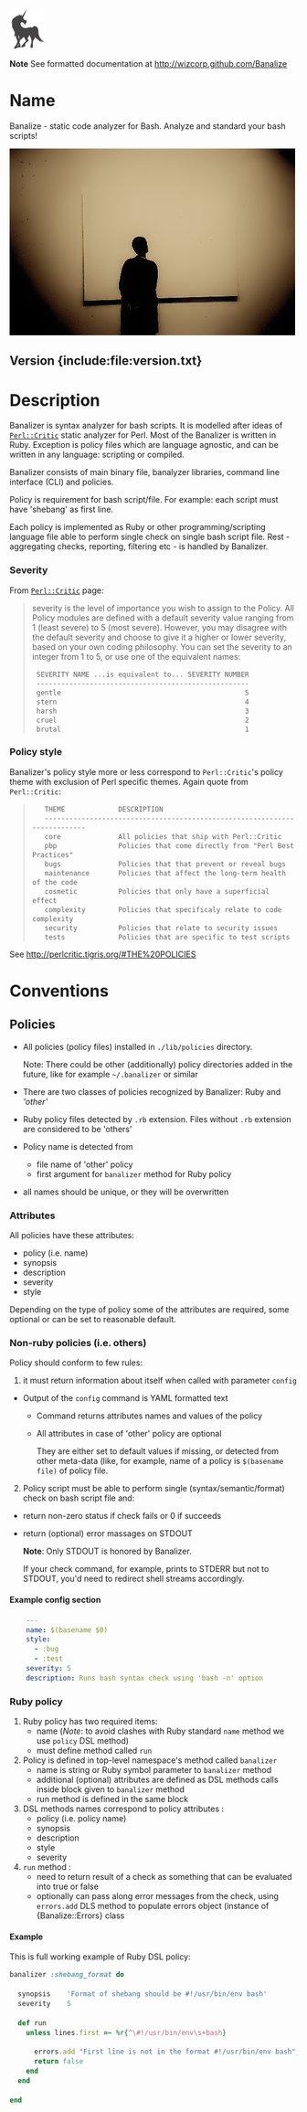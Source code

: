 [![Wizcorp](images/wizcorp-logo.png)](http://wizcorp.jp)

**Note** See formatted documentation at http://wizcorp.github.com/Banalize

Name
===========

Banalize - static code analyzer for Bash. Analyze and standard your bash scripts!

![banalize](images/banalize.png)

Version {include:file:version.txt}
-----------

Description
===========

Banalizer is syntax analyzer for bash scripts. It is modelled after ideas of [`Perl::Critic`](http://en.wikipedia.org/wiki/Perl::Critic) static analyzer for Perl. Most of the Banalizer is written in Ruby. Exception is policy files which are language agnostic, and can be written in any language: scripting or compiled.

Banalizer consists of main binary file, banalyzer libraries, command line interface (CLI) and policies. 

Policy is requirement for bash script/file. For example: each script must have 'shebang' as first line.

Each policy is implemented as Ruby or other programming/scripting language file able to perform single check on single bash script file. Rest - aggregating checks, reporting, filtering etc - is handled by Banalizer.

### Severity

From [`Perl::Critic`](http://perlcritic.tigris.org/) page:

> severity is the level of importance you wish to assign to the Policy. All Policy modules are defined with a default severity value ranging from 1 (least severe) to 5 (most severe). However, you may disagree with the default severity and choose to give it a higher or lower severity, based on your own coding philosophy. You can set the severity to an integer from 1 to 5, or use one of the equivalent names:
>
>      SEVERITY NAME ...is equivalent to... SEVERITY NUMBER
>      ----------------------------------------------------
>      gentle                                             5
>      stern                                              4
>      harsh                                              3
>      cruel                                              2
>      brutal                                             1
>

### Policy style

Banalizer's policy style more or less correspond to `Perl::Critic`'s policy theme with exclusion of Perl specific themes. Again quote from `Perl::Critic`:


>        THEME             DESCRIPTION
>        --------------------------------------------------------------------------
>        core              All policies that ship with Perl::Critic
>        pbp               Policies that come directly from "Perl Best Practices"
>        bugs              Policies that that prevent or reveal bugs
>        maintenance       Policies that affect the long-term health of the code
>        cosmetic          Policies that only have a superficial effect
>        complexity        Policies that specificaly relate to code complexity
>        security          Policies that relate to security issues
>        tests             Policies that are specific to test scripts
>   

See http://perlcritic.tigris.org/#THE%20POLICIES

Conventions
===========

Policies
-----------

- All policies (policy files) installed in `./lib/policies` directory. 

  Note: There could be other (additionally) policy directories added in the future, like for example `~/.banalizer` or similar
- There are two classes of policies recognized by Banalizer: Ruby and _'other'_
- Ruby policy files detected by `.rb` extension. Files without `.rb` extension are considered to be 'others'
- Policy name is detected from
  - file name of 'other' policy
  - first argument for `banalizer` method for Ruby policy
- all names should be unique, or they will be overwritten

### Attributes

All policies have these attributes:

- policy (i.e. name)
- synopsis
- description
- severity
- style

Depending on the type of policy some of the attributes are required, some optional or can be set to reasonable default.

### Non-ruby policies (i.e. others)

Policy should conform to few rules:

1. it must return information about itself when called with parameter `config`
  - Output of the `config` command is YAML formatted text
    - Command returns attributes names and values of the policy
    - All attributes in case of 'other' policy are optional

      They are either set to default values if missing, or detected from other meta-data (like, for example, name of a policy is `$(basename file)` of policy file.
2. Policy script must be able to perform single (syntax/semantic/format) check on bash script file and:
  - return non-zero status if check fails or 0 if succeeds
  - return (optional) error massages on STDOUT

    **Note**: Only STDOUT is honored by Banalizer. 
    
    If your check command, for example, prints to STDERR but not to STDOUT, you'd need to redirect shell streams accordingly.

#### Example config section

```yaml
    ---
    name: $(basename $0)
    style: 
      - :bug
      - :test
    severity: 5
    description: Runs bash syntax check using 'bash -n' option
```

### Ruby policy

1. Ruby policy has two required items: 
   - name  (_Note_: to avoid clashes with Ruby standard `name` method we use `policy` DSL method)
   - must define method called `run`
1. Policy is defined in top-level namespace's method called `banalizer`
   - name is string or Ruby symbol parameter to `banalizer` method
   - additional (optional) attributes are defined as DSL methods calls inside block given to `banalizer` method
   - run method is defined in the same block
1. DSL methods names correspond to policy attributes :
   - policy (i.e. policy name)
   - synopsis
   - description
   - style
   - severity
1. `run` method :
   - need to return result of a check as something that can be evaluated into true or false
   - optionally can pass along error messages from the check, using `errors.add` DLS method to populate errors object (instance of {Banalize::Errors} class

#### Example 

This is full working example of Ruby DSL policy:

````ruby
banalizer :shebang_format do
  
  synopsis    'Format of shebang should be #!/usr/bin/env bash'
  severity    5

  def run
    unless lines.first =~ %r{^\#!/usr/bin/env\s+bash}

      errors.add "First line is not in the format #!/usr/bin/env bash", 1
      return false
    end
  end

end
````

<!--  LocalWords:  banalize
 -->
